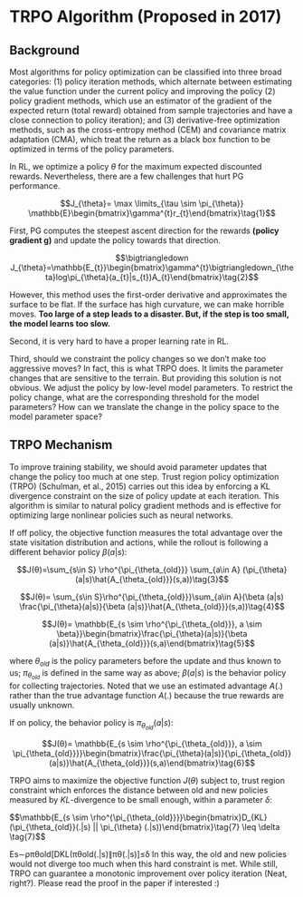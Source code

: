 # TRPO Algorithm (Proposed in 2017)

## Background

Most algorithms for policy optimization can be classified into three broad categories: (1) policy iteration methods, which alternate between estimating the value function under the current policy and improving the policy (2) policy gradient methods, which use an estimator of the gradient of the expected return (total reward) obtained from sample trajectories and have a close connection to policy iteration); and (3) derivative-free optimization methods, such as the cross-entropy method (CEM) and covariance matrix adaptation (CMA), which treat the return as a black box function to be optimized in terms of the policy parameters.

In RL, we optimize a policy $\theta$ for the maximum expected discounted rewards. Nevertheless, there are a few challenges that hurt PG performance. 

$$J_{\theta}= \max \limits_{\tau \sim \pi_{\theta}} \mathbb{E}\begin{bmatrix}\gamma^{t}r_{t}\end{bmatrix}\tag{1}$$

First, PG computes the steepest ascent direction for the rewards **(policy gradient g)** and update the policy towards that direction.

$$\bigtriangledown J_{\theta}=\mathbb{E_{t}}\begin{bmatrix}\gamma^{t}\bigtriangledown_{\theta}log\pi_{\theta}(a_{t}|s_{t})A_{t}\end{bmatrix}\tag{2}$$

However, this method uses the first-order derivative and approximates the surface to be flat. If the surface has high curvature, we can make horrible moves. **Too large of a step leads to a disaster. But, if the step is too small, the model learns too slow.**

Second, it is very hard to have a proper learning rate in RL.

Third, should we constraint the policy changes so we don’t make too aggressive moves? In fact, this is what TRPO does. It limits the parameter changes that are sensitive to the terrain. But providing this solution is not obvious. We adjust the policy by low-level model parameters. To restrict the policy change, what are the corresponding threshold for the model parameters? How can we translate the change in the policy space to the model parameter space?

## TRPO Mechanism

To improve training stability, we should avoid parameter updates that change the policy too much at one step. Trust region policy optimization (TRPO) (Schulman, et al., 2015) carries out this idea by enforcing a KL divergence constraint on the size of policy update at each iteration. This algorithm is similar to natural policy gradient methods and is effective for optimizing large nonlinear policies such as neural networks.

If off policy, the objective function measures the total advantage over the state visitation distribution and actions, while the rollout is following a different behavior policy $\beta(a|s)$:

$$J(θ)=\sum_{s\in S} \rho^{\pi_{\theta_{old}}}  \sum_{a\in A} (\pi_{\theta}(a|s)\hat{A_{\theta_{old}}}(s,a))\tag{3}$$  

$$J(θ)= \sum_{s\in S}\rho^{\pi_{\theta_{old}}}\sum_{a\in A}(\beta (a|s) \frac{\pi_{\theta}(a|s)}{\beta (a|s)}\hat{A_{\theta_{old}}}(s,a))\tag{4}$$ 

$$J(θ)= \mathbb{E_{s \sim \rho^{\pi_{\theta_{old}}}, a \sim \beta}}\begin{bmatrix}\frac{\pi_{\theta}(a|s)}{\beta (a|s)}\hat{A_{\theta_{old}}}(s,a)\end{bmatrix}\tag{5}$$

where $\theta_{old}$ is the policy parameters before the update and thus known to us; $\pi_{\theta_{old}}$ is defined in the same way as above; $\beta(a|s)$ is the behavior policy for collecting trajectories. Noted that we use an estimated advantage $A(.)$ rather than the true advantage function $A(.)$ because the true rewards are usually unknown.

If on policy, the behavior policy is $\pi_{\theta_{old}}(a|s)$:

$$J(θ)= \mathbb{E_{s \sim \rho^{\pi_{\theta_{old}}}, a \sim \pi_{\theta_{old}}}}\begin{bmatrix}\frac{\pi_{\theta}(a|s)}{\pi_{\theta_{old}} (a|s)}\hat{A_{\theta_{old}}}(s,a)\end{bmatrix}\tag{6}$$

TRPO aims to maximize the objective function $J(\theta)$ subject to, trust region constraint which enforces the distance between old and new policies measured by $KL$-divergence to be small enough, within a parameter $\delta$:

$$\mathbb{E_{s \sim \rho^{\pi_{\theta_{old}}}}\begin{bmatrix}D_{KL}(\pi_{\theta_{old}}(.|s) || \pi_{\theta} (.|s))\end{bmatrix}\tag{7} \leq \delta \tag{7}$$

Es∼ρπθold[DKL(πθold(.|s)∥πθ(.|s)]≤δ
In this way, the old and new policies would not diverge too much when this hard constraint is met. While still, TRPO can guarantee a monotonic improvement over policy iteration (Neat, right?). Please read the proof in the paper if interested :)
